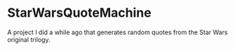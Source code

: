 # StarWarsQuoteMachine
A project I did a while ago that generates random quotes from the Star Wars original trilogy.
